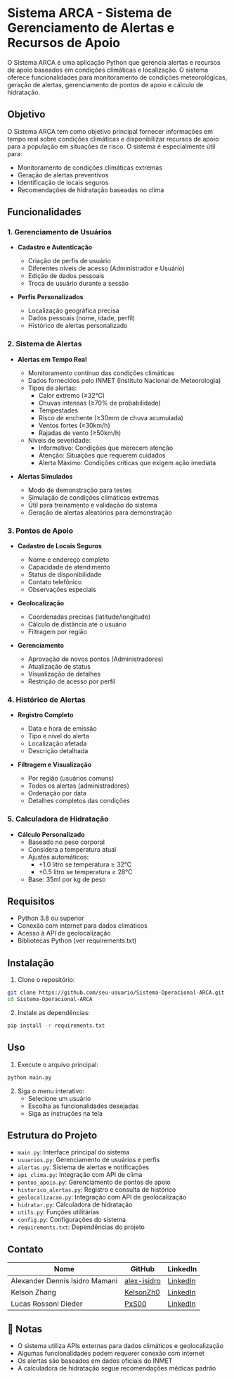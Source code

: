 # Sistema ARCA - Sistema de Gerenciamento de Alertas e Recursos de Apoio

O Sistema ARCA é uma aplicação Python que gerencia alertas e recursos de apoio baseados em condições climáticas e localização. O sistema oferece funcionalidades para monitoramento de condições meteorológicas, geração de alertas, gerenciamento de pontos de apoio e cálculo de hidratação.

## Objetivo

O Sistema ARCA tem como objetivo principal fornecer informações em tempo real sobre condições climáticas e disponibilizar recursos de apoio para a população em situações de risco. O sistema é especialmente útil para:

- Monitoramento de condições climáticas extremas
- Geração de alertas preventivos
- Identificação de locais seguros
- Recomendações de hidratação baseadas no clima

## Funcionalidades

### 1. Gerenciamento de Usuários

- **Cadastro e Autenticação**

  - Criação de perfis de usuário
  - Diferentes níveis de acesso (Administrador e Usuário)
  - Edição de dados pessoais
  - Troca de usuário durante a sessão

- **Perfis Personalizados**
  - Localização geográfica precisa
  - Dados pessoais (nome, idade, perfil)
  - Histórico de alertas personalizado

### 2. Sistema de Alertas

- **Alertas em Tempo Real**

  - Monitoramento contínuo das condições climáticas
  - Dados fornecidos pelo INMET (Instituto Nacional de Meteorologia)
  - Tipos de alertas:
    - Calor extremo (≥32°C)
    - Chuvas intensas (≥70% de probabilidade)
    - Tempestades
    - Risco de enchente (≥30mm de chuva acumulada)
    - Ventos fortes (≥30km/h)
    - Rajadas de vento (≥50km/h)
  - Níveis de severidade:
    - Informativo: Condições que merecem atenção
    - Atenção: Situações que requerem cuidados
    - Alerta Máximo: Condições críticas que exigem ação imediata

- **Alertas Simulados**
  - Modo de demonstração para testes
  - Simulação de condições climáticas extremas
  - Útil para treinamento e validação do sistema
  - Geração de alertas aleatórios para demonstração

### 3. Pontos de Apoio

- **Cadastro de Locais Seguros**

  - Nome e endereço completo
  - Capacidade de atendimento
  - Status de disponibilidade
  - Contato telefônico
  - Observações especiais

- **Geolocalização**

  - Coordenadas precisas (latitude/longitude)
  - Cálculo de distância até o usuário
  - Filtragem por região

- **Gerenciamento**
  - Aprovação de novos pontos (Administradores)
  - Atualização de status
  - Visualização de detalhes
  - Restrição de acesso por perfil

### 4. Histórico de Alertas

- **Registro Completo**

  - Data e hora de emissão
  - Tipo e nível do alerta
  - Localização afetada
  - Descrição detalhada

- **Filtragem e Visualização**
  - Por região (usuários comuns)
  - Todos os alertas (administradores)
  - Ordenação por data
  - Detalhes completos das condições

### 5. Calculadora de Hidratação

- **Cálculo Personalizado**
  - Baseado no peso corporal
  - Considera a temperatura atual
  - Ajustes automáticos:
    - +1.0 litro se temperatura ≥ 32°C
    - +0.5 litro se temperatura ≥ 28°C
  - Base: 35ml por kg de peso

## Requisitos

- Python 3.8 ou superior
- Conexão com internet para dados climáticos
- Acesso à API de geolocalização
- Bibliotecas Python (ver requirements.txt)

## Instalação

1. Clone o repositório:

```bash
git clone https://github.com/seu-usuario/Sistema-Operacional-ARCA.git
cd Sistema-Operacional-ARCA
```

2. Instale as dependências:

```bash
pip install -r requirements.txt
```

## Uso

1. Execute o arquivo principal:

```bash
python main.py
```

2. Siga o menu interativo:
   - Selecione um usuário
   - Escolha as funcionalidades desejadas
   - Siga as instruções na tela

## Estrutura do Projeto

- `main.py`: Interface principal do sistema
- `usuarios.py`: Gerenciamento de usuários e perfis
- `alertas.py`: Sistema de alertas e notificações
- `api_clima.py`: Integração com API de clima
- `pontos_apoio.py`: Gerenciamento de pontos de apoio
- `historico_alertas.py`: Registro e consulta de histórico
- `geolocalizacao.py`: Integração com API de geolocalização
- `hidratar.py`: Calculadora de hidratação
- `utils.py`: Funções utilitárias
- `config.py`: Configurações do sistema
- `requirements.txt`: Dependências do projeto

## Contato

| Nome                           | GitHub                                        | LinkedIn                                                                |
| ------------------------------ | --------------------------------------------- | ----------------------------------------------------------------------- |
| Alexander Dennis Isidro Mamani | [alex-isidro](https://github.com/alex-isidro) | [LinkedIn](https://www.linkedin.com/in/alexander-dennis-a3b48824b/)     |
| Kelson Zhang                   | [KelsonZh0](https://github.com/KelsonZh0)     | [LinkedIn](https://www.linkedin.com/in/kelson-zhang-211456323/)         |
| Lucas Rossoni Dieder           | [PxS00](https://github.com/PxS00)             | [LinkedIn](https://www.linkedin.com/in/lucas-rossoni-dieder-32242a353/) |

## 📝 Notas

- O sistema utiliza APIs externas para dados climáticos e geolocalização
- Algumas funcionalidades podem requerer conexão com internet
- Os alertas são baseados em dados oficiais do INMET
- A calculadora de hidratação segue recomendações médicas padrão
